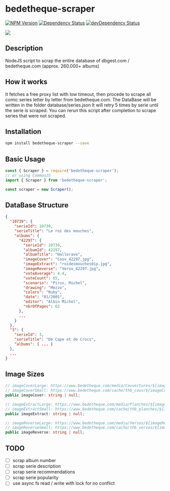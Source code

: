 # bedetheque-scraper
[![NPM Version][npm-image]][npm-url]
[![Dependency Status][david-image]][david-url]
[![devDependency Status][david-dev-image]][david-dev-url]

<img src="https://www.bdgest.com/skin/logo_bdgest_250.png">

## Description

NodeJS script to scrap the entire database of dbgest.com / bedetheque.com (approx. 260.000+ albums)

## How it works

It fetches a free proxy list with low timeout, then procede to scrape all comic series letter by letter from bedetheque.com.
The DataBase will be written in the folder database/series.json
It will retry 5 times by serie until the serie is scraped. You can rerun this script after completion to scrape series that were not scraped.
## Installation

```bash
npm install bedetheque-scraper --save
```

## Basic Usage

```typescript
const { Scraper } = require('bedetheque-scraper');
// or using CommonJS
import { Scraper } from 'bedetheque-scraper';

const scraper = new Scraper();
```

## DataBase Structure
```json
{
  "10739": {
    "serieId": 10739,
    "serieTitle": "Le roi des mouches",
    "albums": {
      "42297": {
        "serieId": 10739,
        "albumId": 42297,
        "albumTitle": "Hallorave",
        "imageCover": "Couv_42297.jpg",
        "imageExtract": "roidesmouches01p.jpg",
        "imageReverse": "Verso_42297.jpg",
        "voteAverage": 4.4,
        "voteCount": 65,
        "scenario": "Pirus, Michel",
        "drawing": "Mezzo",
        "colors": "Ruby",
        "date": "01/2005",
        "editor": "Albin Michel",
        "nbrOfPages": 62
      }, 
      ...
    }
  },
  "3": {  
    "serieId": 3,
    "serieTitle": "De Cape et de Crocs",
    "albums": { ... }
  },
  ...
}
```

## Image Sizes

```typescript
// imageCoverLarge: https://www.bedetheque.com/media/Couvertures/${imageCover}
// imageCoverSmall: https://www.bedetheque.com/cache/thb_couv/${imageCover}
public imageCover: string | null;

// imageExtractLarge: https://www.bedetheque.com/media/Planches/${imageExtract}
// imageExtractSmall: https://www.bedetheque.com/cache/thb_planches/${imageExtract}
public imageExtract: string | null;

// imageReverseLarge: https://www.bedetheque.com/media/Versos/${imageReverse}
// imageReverseSmall: https://www.bedetheque.com/cache/thb_versos/${imageReverse}
public imageReverse: string | null;
```

## TODO

- [ ] scrap album number
- [ ] scrap serie description
- [ ] scrap serie recommendations
- [ ] scrap serie popularity
- [ ] use async fs read / write with lock for no conflict

[npm-image]: https://img.shields.io/npm/v/bedetheque-scraper.svg
[npm-url]: https://npmjs.org/package/gts
[david-dev-image]: https://david-dm.org/givka/bedetheque-scraper/dev-status.svg
[david-dev-url]: https://david-dm.org/givka/bedetheque-scraper?type=dev
[david-image]: https://david-dm.org/givka/bedetheque-scraper.svg
[david-url]: https://david-dm.org/givka/bedetheque-scraper